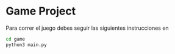 # Game Project

Para correr el juego debes seguir las siguientes instrucciones en

```sh
cd game
python3 main.py
```